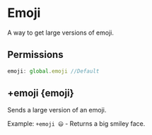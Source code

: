 # Emoji
A way to get large versions of emoji.
## Permissions
```js
emoji: global.emoji //Default
``` 
## +emoji {emoji}
Sends a large version of an emoji.

Example: `+emoji 😃` - Returns a big smiley face. 